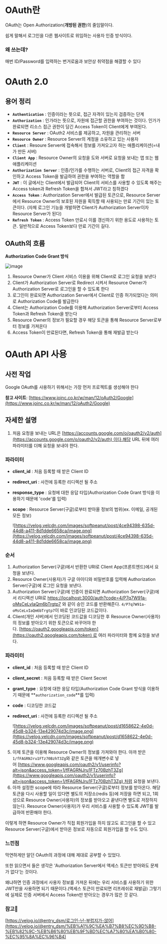 # OAuth란

OAuth는 Open Authorization(**개방된 권한**)의 줄임말이다.

쉽게 말해서 로그인을 다른 웹사이트로 위임하는 사용자 인증 방식이다.

### 왜 쓰는데?

매번 ID/Password를 입력하는 번거로움과 보안상 취약점을 해결할 수 있다

# OAuth 2.0

## 용어 정리

- **`Authentication`** : 인증이라는 뜻으로, 접근 자격이 있는지 검증하는 단계
- **`Authorization`** : 인가라는 뜻으로, 자원에 접근할 권한을 부여하는 것이다. 인가가 완료되면 리소스 접근 권한이 담긴 Access Token이 Client에게 부여된다.
- **`Resource Server`** : OAuth2 서비스를 제공하고, 자원을 관리하는 서버
- **`Resource Owner`** : Resource Server의 계정을 소유하고 있는 사용자
- **`Client`** : Resoure Server에 접속해서 정보를 가져오고자 하는 애플리케이션(=내가 만든 서버)
- **`Client App`** : Resource Owner의 요청을 도와 서버로 요청을 보내는 앱 또는 웹 애플리케이션
- **`Authorization Server`** : 인증/인가를 수행하는 서버로, Client의 접근 자격을 확인하고 Access Token을 발급하여 권한을 부여하는 역할을 함
- **`JWT`** : 이 글에서는 Client에서 발급되어 Client의 서비스를 사용할 수 있도록 해주는 Access token과 Refresh Token을 합쳐서 JWT라고 칭하겠다
- **`Access Token`** : Authorization Server에서 발급된 토큰으로, Resource Server에서 Resource Owner의 보호된 자원을 획득할 때 사용되는 만료 기간이 있는 토큰이다. (자체 로그인 기능을 개발하면 Client가 Authorization Server이자 Resource Server가 된다)
- **`Refresh Token`** : Access Token 만료시 이를 갱신하기 위한 용도로 사용하는 토큰. 일반적으로 Access Token보다 만료 기간이 길다.

## OAuth의 흐름

**Authorization Code Grant 방식**

![image](https://user-images.githubusercontent.com/102791105/203034176-6b9f63c8-fa8e-450b-9490-813fc4fc1995.png)

1. Resource Owner가 Client 서비스 이용을 위해 Client로 로그인 요청을 보낸다
2. Client가 Authorization Server로 Redirect 시켜서 Resource Owner가 Authorization Server로 로그인을 할 수 있도록 한다
3. 로그인이 완료되면 Authorization Server에서 Client로 인증 허가되었다는 의미로 Authorization Code를 발급한다
4. Client는 Authorization Code를 이용해 Authorization Server로부터 Access Token과 Refresh Token을 받는다
5. Resource Owner의 정보가 필요할 경우 해당 토큰을 통해 Resource Server로부터 정보를 가져온다
6. Access Token이 만료된다면, Refresh Token을 통해 재발급 받는다

# OAuth API 사용

## 사전 작업

Google OAuth를 사용하기 위해서는 가장 먼저 프로젝트를 생성해야 한다

**참고 사이트**: [https://www.joinc.co.kr/w/man/12/oAuth2/Google](https://www.joinc.co.kr/w/man/12/oAuth2/Google) 

## 자세한 설명

1. 처음 요청을 보내는 URL은 [https://accounts.google.com/o/oauth2/v2/auth](https://accounts.google.com/o/oauth2/v2/auth) 이다.해당 URL 뒤에 여러 파라미터를 더해 요청을 보내야 한다.

### 파라미터

- **client_id** : 처음 등록할 때 받은 Client ID
- **redirect_uri** : 사전에 등록한 리디렉션 될 주소
- **response_type** : 요청에 대한 응답 타입(Authorization Code Grant 방식을 이용하기 때문에 'code'를 입력)
- **scope** : Resource Server(구글)로부터 받아올 정보의 범위(ex. 이메일, 공개된 모든 정보)
    
    ![https://velog.velcdn.com/images/softpeanut/post/4ce94398-635d-44d8-a411-8d1dde6658ca/image.png](https://velog.velcdn.com/images/softpeanut/post/4ce94398-635d-44d8-a411-8d1dde6658ca/image.png)
    

### 순서

1. Authorization Server(구글)에서 반환한 URI로 Client App(프론트엔드)에서 요청을 보낸다.
2. Resource Owner(사용자)가 구글 아이디와 비밀번호를 입력해 Authorization Server(구글)에 로그인 요청을 보낸다.
3. Authorization Server(구글)에 인증이 완료되면 Authorization Server(구글)에서 리디렉션 URI로 [https://localhost:3000/auth?code=4/P7q7W91a-oMsCeLvIaQm6bTrgtp7](https://localhost:3000/auth?code=4/P7q7W91a-oMsCeLvIaQm6bTrgtp7) 와 같이 승인 코드를 반환해준다. `4/P7q7W91a-oMsCeLvIaQm6bTrgtp7`이 바로 인코딩된 코드값이다.
4. Client(개인 서버)에서 인코딩된 코드값을 디코딩한 후 Resource Owner(사용자)의 정보를 받아오기 위한 토큰으로 바꾸어야 한다. [https://oauth2.googleapis.com/token](https://oauth2.googleapis.com/token) 로 여러 파라미터와 함께 요청을 보낸다.

### 파라미터

- **client_id** : 처음 등록할 때 받은 Client ID
- **client_secret** : 처음 등록할 때 받은 Client Secret
- **grant_type** : 요청에 대한 응답 타입(Authorization Code Grant 방식을 이용하기 때문에 **`authorization_code`**를 입력)
- **code** : 디코딩한 코드값
- **redirect_uri** : 사전에 등록한 리디렉션 될 주소
    
    ![https://velog.velcdn.com/images/softpeanut/post/d1658622-4e0d-45d8-b324-13e429074d3c/image.png](https://velog.velcdn.com/images/softpeanut/post/d1658622-4e0d-45d8-b324-13e429074d3c/image.png)
    
5. 이제 토큰을 이용해 Resource Owner의 정보를 가져와야 한다. 아까 받은      `1/fFAGRNJru1FTz70BzhT3Zg`와 같은 토큰을 매개변수로 넣어 [https://www.googleapis.com/oauth2/v1/userinfo?alt=json&access_token=1/fFAGRNJru1FTz70BzhT3Zg](https://www.googleapis.com/oauth2/v1/userinfo?alt=json&access_token=1/fFAGRNJru1FTz70BzhT3Zg) 처럼 요청을 보낸다.
6. 아까 설정한 scope에 따라 Resource Server(구글)로부터 정보를 받아온다. 해당 토큰을 다시 사용할 일이 있다면 별도의 저장소(redis 등)에 저장을 하면 되고, 1회성으로 Resource Owner(사용자)의 정보를 받아오고 끝낸다면 별도로 저장하지 않는다. Resource Owner(사용자)가 우리 서비스를 사용할 수 있도록 JWT를 발급하여 반환해야 한다.

이렇게 하면 Resource Owner가 직접 회원가입을 하지 않고도 로그인을 할 수 있고 Resource Server(구글)에서 받아온 정보로 자동으로 회원가입을 할 수도 있다.

### 느낀점

막연하게만 알던 OAuth의 과정에 대해 제대로 공부할 수 있었다. 

또한 읽으면서 들은 생각은 ‘Authorization Server에서 액세스 토큰만 받아와도 문제가 없다’는 것이다.

왜냐하면 인증 과정에서 사용자 정보를 가져온 뒤에는 우리 서비스를 사용하기 위한 JWT만을 사용하면 되기 때문이다.(액세스 토큰이 만료되면 리프레쉬로 재발급) 그렇기에 실제로 인증 서버에서 Access Token만 받아오는 경우가 많은 것 같다.

### 참고🙏

[https://velog.io/@entry_dsm/로그인-난-부럽지가-않어](https://velog.io/@entry_dsm/%EB%A1%9C%EA%B7%B8%EC%9D%B8-%EB%82%9C-%EB%B6%80%EB%9F%BD%EC%A7%80%EA%B0%80-%EC%95%8A%EC%96%B4)
